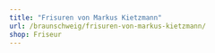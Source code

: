 ```yaml
---
title: "Frisuren von Markus Kietzmann"
url: /braunschweig/frisuren-von-markus-kietzmann/
shop: Friseur
---
```

